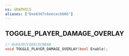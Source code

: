 ```yaml
---
ns: GRAPHICS
aliases: ["0xe63d7c6eececb66b"]
---
```

## TOGGLE_PLAYER_DAMAGE_OVERLAY

```c
// 0xE63D7C6EECECB66B
void TOGGLE_PLAYER_DAMAGE_OVERLAY(bool Enable);
```
